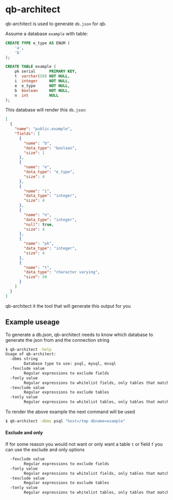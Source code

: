 # qb-architect

qb-architect is used to generate `db.json` for qb.

Assume a database `example` with table:

```SQL
CREATE TYPE e_type AS ENUM (
	'a',
	'b'
);

CREATE TABLE example (
	pk serial      PRIMARY KEY,
	t  varchar(50) NOT NULL,
	i  integer     NOT NULL,
	e  e_type      NOT NULL,
	b  boolean     NOT NULL,
	n  int         NULL
);
```

This database will render this `db.json`:

```json
[
  {
    "name": "public.example",
    "fields": [
      {
        "name": "b",
        "data_type": "boolean",
        "size": 1
      },
      {
        "name": "e",
        "data_type": "e_type",
        "size": 4
      },
      {
        "name": "i",
        "data_type": "integer",
        "size": 4
      },
      {
        "name": "n",
        "data_type": "integer",
        "null": true,
        "size": 4
      },
      {
        "name": "pk",
        "data_type": "integer",
        "size": 4
      },
      {
        "name": "t",
        "data_type": "character varying",
        "size": 50
      }
    ]
  }
]
```

qb-architect it the tool that will generate this output for you

## Example useage

To generate a db.json, qb-architect needs to know which database to generate the
json from and the connection string

```bash
$ qb-architect -help
Usage of qb-architect:
  -dbms string
    	Database type to use: psql, mysql, mssql
  -fexclude value
    	Regular expressions to exclude fields
  -fonly value
    	Regular expressions to whitelist fields, only tables that match at least one are returned
  -texclude value
    	Regular expressions to exclude tables
  -tonly value
    	Regular expressions to whitelist tables, only tables that match at least one are returned
```

To render the above example the next command will be used

```bash
$ qb-architect -dbms psql "host=/tmp dbname=example"
```

#### Exclude and only

If for some reason you would not want or only want a table `t` or field `f` you can
use the exclude and only options

```bash
  -fexclude value
        Regular expressions to exclude fields
  -fonly value
        Regular expressions to whitelist fields, only tables that match at least one are returned
  -texclude value
        Regular expressions to exclude tables
  -tonly value
        Regular expressions to whitelist tables, only tables that match at least one are returned
```
